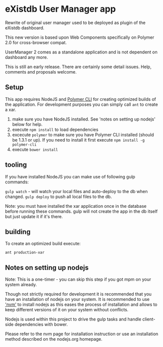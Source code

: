 # eXistdb User Manager app

Rewrite of original user manager used to be deployed as plugin of the 
eXistdb dashboard.

This new version is based upon Web Components specifically on Polymer 2.0 for cross-browser compat.

UserManager 2 comes as a standalone application and is not dependent on dashboard any more.

This is still an early release. There are certainly some detail issues. Help, comments and proposals welcome. 

## Setup 

This app requires NodeJS and [Polymer CLI](https://www.polymer-project.org/2.0/start/toolbox/set-up) for creating
optimized builds of the application. For development purposes you can simply call ```ant``` to create a xar.

1. make sure you have NodeJS installed. See 'notes on setting up nodejs' below for help.
1. execute ```npm install``` to load dependencies
1. excecute ```polymer``` to make sure you have Polymer CLI installed (should be 1.3.1 or up). If you need to install it first
 execute ```npm install -g polymer-cli```
1. execute ```bower install```

## tooling

If you have installed NodeJS you can make use of following gulp commands:

```gulp watch``` - will watch your local files and auto-deploy to the db when changed.
```gulp deploy``` to push all local files to the db.

Note: you must have installed the xar application once in the database before running these commands. gulp will not
create the app in the db itself but just update it if it's there.

## building

To create an optimized build execute:

```ant production-xar```


## Notes on setting up nodejs

Note: This is a one-timer - you can skip this step if you got mpm on your system already.

Though not strictly required for development it is recommended that you have an installation of nodejs on your system.
It is recommended to use ['nvm'](https://github.com/creationix/nvm) to install nodejs as this eases the process of installation and 
allows to keep different versions of it on your system without conflicts.

Nodejs is used within this project to drive the gulp tasks and handle client-side dependencies with bower.
 
Please refer to the nvm page for installation instruction or use an installation method described
on the nodejs.org homepage.

